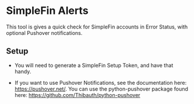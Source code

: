 # SimpleFin Alerts

This tool is gives a quick check for SimpleFin accounts in Error Status, with optional Pushover notifications.

## Setup

* You will need to generate a SimpleFin Setup Token, and have that handy.

* If you want to use Pushover Notifications, see the documentation here: https://pushover.net/. You can use the python-pushover package found here: https://github.com/Thibauth/python-pushover
